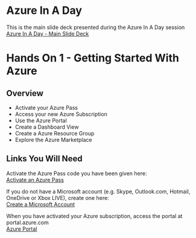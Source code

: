 # Azure In A Day

This is the main slide deck presented during the Azure In A Day session  
<a href="https://1drv.ms/b/s!AhEX99ErZbKGg2uNDzXaHTpL0125" class="btn-blue" target="_blank">Azure In A Day - Main Slide Deck</a>

# Hands On 1 - Getting Started With Azure

## Overview
- Activate your Azure Pass
- Access your new Azure Subscription
- Use the Azure Portal
- Create a Dashboard View
- Create a Azure Resource Group
- Explore the Azure Marketplace

## Links You Will Need

Activate the Azure Pass code you have been given here:  
<a href="https://aka.ms/azurepass" class="btn-blue" target="_blank">Activate an Azure Pass</a> 

If you do not have a Microsoft account (e.g. Skype, Outlook<span></span>.com, Hotmail, OneDrive or Xbox LIVE), create one here:  
<a href="https://signup.live.com/" class="btn-blue" target="_blank">Create a Microsoft Account</a>  

When you have activated your Azure subscription, access the portal at portal<span></span>.azure.com  
<a href="https://portal.azure.com" class="btn-blue" target="_blank">Azure Portal</a>
